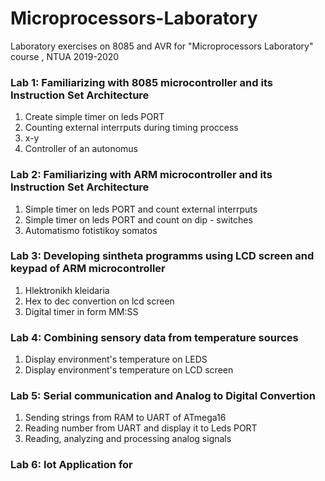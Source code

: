 # Microprocessors-Laboratory
Laboratory exercises on 8085 and AVR for "Microprocessors Laboratory" course , NTUA 2019-2020

### Lab 1: Familiarizing with 8085 microcontroller and its Instruction Set Architecture

1. Create simple timer on leds PORT 
2. Counting external interrputs during timing proccess 
3. x-y 
4. Controller of an autonomus 

### Lab 2: Familiarizing with ARM  microcontroller and its Instruction Set Architecture

1. Simple timer on leds PORT and count external interrputs 
2. Simple timer on leds PORT and count on  dip - switches
3. Automatismo fotistikoy somatos


### Lab 3: Developing sintheta programms using LCD screen and keypad of ARM microcontroller 

1. Hlektronikh kleidaria
2. Hex to dec convertion on lcd screen 
3. Digital timer in form MM:SS

### Lab 4: Combining sensory data from temperature sources

1. Display environment's temperature on LEDS 
2. Display environment's temperature on LCD screen 

### Lab 5: Serial communication and Analog to Digital Convertion 


1. Sending strings from RAM to UART of ATmega16
2. Reading number from UART and display it to Leds PORT
3. Reading, analyzing and processing analog signals


### Lab 6: Iot Application for 

